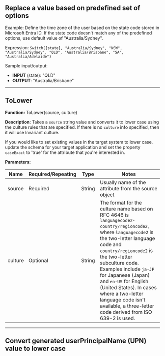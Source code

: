 ## Replace a value based on predefined set of options

Example: Define the time zone of the user based on the state code stored in Microsoft Entra ID. If the state code doesn't match any of the predefined options, use default value of "Australia/Sydney".

Expression: `Switch([state], "Australia/Sydney", "NSW", "Australia/Sydney", "QLD", "Australia/Brisbane", "SA", "Australia/Adelaide")`

Sample input/output:

* **INPUT** (state): "QLD"
* **OUTPUT**: "Australia/Brisbane"

---

## ToLower

**Function:** ToLower(source, culture)

**Description:** Takes a `source` string value and converts it to lower case using the culture rules that are specified. If there is no `culture` info specified, then it will use Invariant culture.

If you would like to set existing values in the target system to lower case, update the schema for your target application and set the property `caseExact` to 'true' for the attribute that you're interested in.

**Parameters:**

| Name   | Required/Repeating | Type   | Notes |
| ------ | ------------------- | ------ | ----- |
| source | Required            | String | Usually name of the attribute from the source object |
| culture| Optional            | String | The format for the culture name based on RFC 4646 is `languagecode2-country/regioncode2`, where `languagecode2` is the two-letter language code and `country/regioncode2` is the two-letter subculture code. Examples include `ja-JP` for Japanese (Japan) and `en-US` for English (United States). In cases where a two-letter language code isn't available, a three-letter code derived from ISO 639-2 is used. |

---

## Convert generated userPrincipalName (UPN) value to lower case
